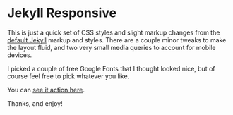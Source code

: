 # Jekyll Responsive

This is just a quick set of CSS styles and slight markup changes from the [default Jekyll](http://jekyllrb.com/) markup and styles. There are a couple minor tweaks to make the layout fluid, and two very small media queries to account for mobile devices.

I picked a couple of free Google Fonts that I thought looked nice, but of course feel free to pick whatever you like.

You can [see it action here](http://dankim.org).

Thanks, and enjoy!
